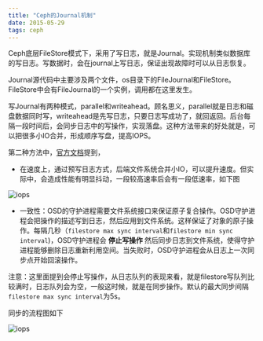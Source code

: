 ```yaml
---
title: "Ceph的Journal机制"
date: 2015-05-29
tags: ceph
---
```


Ceph底层FileStore模式下，采用了写日志，就是Journal。实现机制类似数据库的写日志。写数据时，会在journal上写日志，保证出现故障时可以从日志恢复。

<!--more-->

Journal源代码中主要涉及两个文件，os目录下的FileJournal和FileStore。FileStore中会有FileJournal的一个实例，调用都在这里发生。


写Journal有两种模式，parallel和writeahead。顾名思义，parallel就是日志和磁盘数据同时写，writeahead是先写日志，只要日志写成功了，就回返回。后台每隔一段时间后，会同步日志中的写操作，实现落盘。这种方法带来的好处就是，可以把很多小IO合并，形成顺序写盘，提高IOPS。

第二种方法中，[官方文档](http://ceph.com/docs/master/rados/configuration/journal-ref/)提到，

* 在速度上，通过预写日志方式，后端文件系统合并小IO，可以提升速度。但实际中，会造成性能有明显抖动，一段较高速率后会有一段低速率，如下图

![iops](/images/2015-05-29-rbd-iops.svg)

* 一致性：OSD的守护进程需要文件系统接口来保证原子复合操作。OSD守护进程会把操作的描述写到日志，然后应用到文件系统。这样保证了对象的原子操作。每隔几秒（`filestore max sync interval`和`filestore min sync interval`)，OSD守护进程会 **停止写操作** 然后同步日志到文件系统，使得守护进程能够删除日志重新利用空间。当失败时，OSD守护进程会从日志上一次同步点开始回滚操作。

注意：这里面提到会停止写操作，从日志队列的表现来看，就是filestore写队列比较满时，日志队列会为空，一般这时候，就是在同步操作。默认的最大同步间隔`filestore max sync interval`为5s。

同步的流程图如下

![iops](/images/2015-05-29-journal.png)

